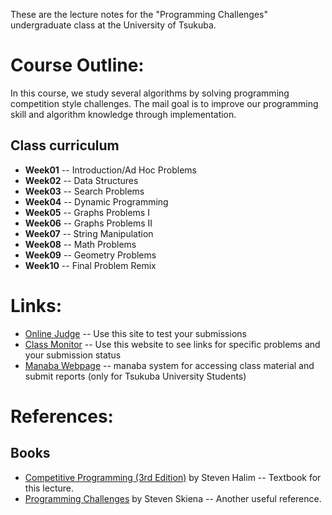 These are the lecture notes for the "Programming Challenges" undergraduate
class at the University of Tsukuba.

# Course Outline:
In this course, we study several algorithms by solving programming competition
style challenges. The mail goal is to improve our programming skill and
algorithm knowledge through implementation.

## Class curriculum
- **Week01** -- Introduction/Ad Hoc Problems
- **Week02** -- Data Structures
- **Week03** -- Search Problems
- **Week04** -- Dynamic Programming
- **Week05** -- Graphs Problems I
- **Week06** -- Graphs Problems II
- **Week07** -- String Manipulation
- **Week08** -- Math Problems
- **Week09** -- Geometry Problems
- **Week10** -- Final Problem Remix

# Links:
* [Online Judge](http://onlinejudge.org/) -- Use this site to test your submissions
* [Class Monitor](monitor/monitor.html) -- Use this
website to see links for specific problems and your submission status
* [Manaba Webpage](https://manaba.tsukuba.ac.jp/ct/course_1322213) -- manaba system
for accessing class material and submit reports (only for Tsukuba University Students)

# References:

## Books
* [Competitive Programming (3rd Edition)](http://cpbook.net/) by Steven Halim -- Textbook for this lecture.
* [Programming Challenges](http://www.programming-challenges.com/pg.php?page=index) by Steven Skiena -- Another useful reference.

